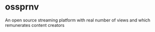 # ossprnv
An open source streaming platform with real number of views and which remunerates content creators
